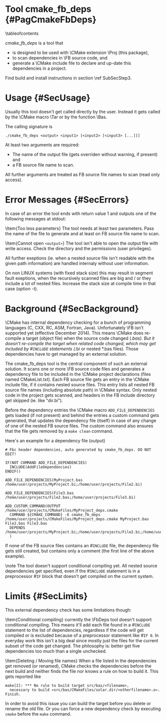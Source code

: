 Tool cmake_fb_deps  {#PagCmakeFbDeps}
==================
\tableofcontents

*cmake_fb_deps* is a tool that

- is designed to be used with \CMake extension \Proj (this package),
- to scan dependencies in \FB source code, and
- generate a \CMake include file to declare and up-date this dependencies in a project.

Find build and install instructions in section \ref SubSecStep3.


# Usage  {#SecUsage}

Usually this tool doesn't get called directly by the user. Instead it
gets called by the \CMake macro \Tar or by the function \Bas.

The calling signature is

~~~{.sh}
./cmake_fb_deps <output> <input1> [<input2> [<input3> [...]]]
~~~

At least two arguments are required:

- The name of the output file (gets overriden without warning, if present) and
- a FB source file name to scan.

All further arguments are treated as FB source file names to scan (read
only access).


# Error Messages  {#SecErrors}

In case of an error the tool ends with return value 1 and outputs one
of the following messages at stdout:

\Item{Too less parameters} The tool needs at least two parameters. Pass
   the name of the file to generate and at least on FB source file name
   to scan.

\Item{Cannot open `<output>`} The tool isn't able to open the output file
   with write access. Check the directory and the permissions (user
   privileges).

All further exeptions (ie. when a nested source file isn't readable
with the given path information) are handled internaly without user
information.

On non LINUX systems (with fixed stack size) this may result in segment
fault exeptions, when the recursively scanned files are big and / or
they include a lot of nested files. Increase the stack size at compile
time in that case (option -t).


# Background  {#SecBackground}

\CMake has internal dependency checking for a bunch of programming
languages (C, CXX, RC, ASM, Fortran, Java). Unfortunately \FB
isn't supported yet (effective December 2014). This means \CMake does
re-compile a target (object file) when the source code changed (*.bas).
But it doesn't re-compile the target when related code changed, which
may get included by #`INCLUDE` statements (*.bi or nested *.bas files).
Those dependencies have to get managed by an external solution.

The cmake_fb_deps tool is the central component of such an external
solution. It scans one or more \FB source code files and
generates a dependency file to be included in the \CMake project
declarations (files named CMakeList.txt). Each FB source file gets an
entry in the \CMake include file, if it contains nested source files.
This entry lists all nested FB source file names (including absolute
path) in \CMake syntax. Only nested code in the project gets scanned,
and headers in the FB include directory get skipped (ie. like
"dir.bi").

Before the dependency entries the \CMake macro `ADD_FILE_DEPENDENCIES`
gets loaded (if not present) and behind the entries a custom command
gets generated, that updates the dependency file (itself) in case of
any change of one of the nested FB source files. The custom command
also ensures that the file gets removed by a `make clean` command.

Here's an example for a dependency file (output)

~~~{.sh}
# Fbc header dependencies, auto generated by cmake_fb_deps. DO NOT EDIT!

IF(NOT COMMAND ADD_FILE_DEPENDENCIES)
  INCLUDE(AddFileDependencies)
ENDIF()

ADD_FILE_DEPENDENCIES(MyProject.bas /home/user/projects/MyProject.bi;/home/user/projects/File2.bi)

ADD_FILE_DEPENDENCIES(File3.bas /home/user/projects/File2.bas;/home/user/projects/File3.bi)

ADD_CUSTOM_COMMAND(OUTPUT /home/user/projects/CMakeFiles/MyProject_deps.cmake
  COMMAND ${CMAKE_COMMAND} -E cmake_fb_deps /home/user/projects/CMakeFiles/MyProject_deps.cmake MyProject.bas File2.bas File3.bas
  DEPENDS /home/user/projects/MyProject.bi;/home/user/projects/File2.bi;/home/user/projects/File3.bi
  )
~~~

If none of the FB source files contains an #`INCLUDE` file, the
dependency file gets still created, but contains only a comment (the
first line of the above example).

\note The tool doesn't support conditional compiling yet. All nested
      source dependencies get specified, even if the #`INCLUDE`
      statement is in a preprocessor #`IF` block that doesn't get
      compiled on the current system.


# Limits  {#SecLimits}

This external dependency check has some limitations though:

\Item{Conditional compiling} currently the \FbDeps tool doesn't support
  conditional compiling. This means it'll add each file found in a
  #`INCLUDE` statement to the list of dependencies, regardless if the
  code will get compiled or is excluded because of a preprocessor
  statement like #`IF 0`. In everyday work this isn't a big deal since
  mostly just the files for the current subset of the code get changed.
  The philosophy is: better get five dependencies too much than a
  single unchecked.

\Item{Deleting / Moving file names} When a file listed in the
  dependencies get removed (or renamed), CMake checks the dependencies
  before the next build and neither finds the file nor knows a rule on
  how to build it. This gets reported like
~~~{.sh}
make[2]: *** No rule to build target src/bas/<filename>,
  necessary to build »src/bas/CMakeFiles/solar.dir/<otherfilename>.o«.  Finish.
~~~
  In order to avoid this issue you can build the target before you
  delete or rename the old file. Or you can force a new dependency
  check by executing `cmake` before the `make` command.
